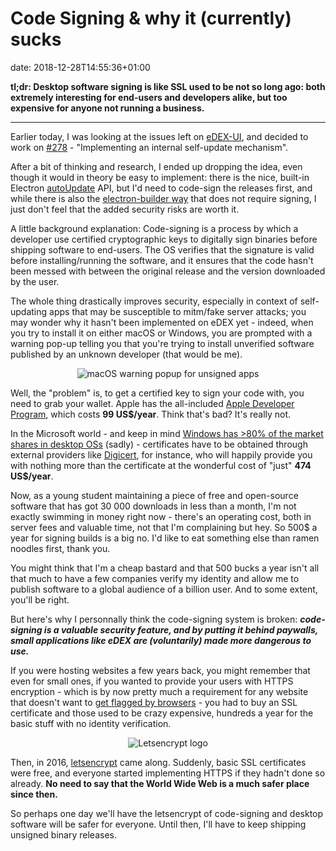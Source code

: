 # Code Signing & why it (currently) sucks
date: 2018-12-28T14:55:36+01:00

**tl;dr: Desktop software signing is like SSL used to be not so long ago: both extremely interesting for end-users and developers alike, but too expensive for anyone not running a business.**

--- 

Earlier today, I was looking at the issues left on [eDEX-UI](https://github.com/GitSquared/edex-ui), and decided to work on [#278](https://github.com/GitSquared/edex-ui/issues/278) - "Implementing an internal self-update mechanism".

After a bit of thinking and research, I ended up dropping the idea, even though it would in theory be easy to implement: there is the nice, built-in Electron [autoUpdate](https://electronjs.org/docs/api/auto-updater) API, but I'd need to code-sign the releases first, and while there is also the [electron-builder way](https://www.electron.build/auto-update) that does not require signing, I just don't feel that the added security risks are worth it.

A little background explanation: Code-signing is a process by which a developer use certified cryptographic keys to digitally sign binaries before shipping software to end-users. The OS verifies that the signature is valid before installing/running the software, and it ensures that the code hasn't been messed with between the original release and the version downloaded by the user.

The whole thing drastically improves security, especially in context of self-updating apps that may be susceptible to mitm/fake server attacks; you may wonder why it hasn't been implemented on eDEX yet - indeed, when you try to install it on either macOS or Windows, you are prompted with a warning pop-up telling you that you're trying to install unverified software published by an unknown developer (that would be me).

<p align="center">
	<img alt="macOS warning popup for unsigned apps" src="{{ URL }}/res/macOS-popup.png"/>
</p>

Well, the "problem" is, to get a certified key to sign your code with, you need to grab your wallet. Apple has the all-included [Apple Developer Program](https://developer.apple.com/programs), which costs **99 US$/year**. Think that's bad? It's really not.

In the Microsoft world - and keep in mind [Windows has >80% of the market shares in desktop OSs](https://en.wikipedia.org/wiki/Usage_share_of_operating_systems#Desktop_and_laptop_computers) (sadly) - certificates have to be obtained through external providers like [Digicert](https://www.digicert.com/code-signing/microsoft-authenticode.htm), for instance, who will happily provide you with nothing more than the certificate at the wonderful cost of "just" **474 US$/year**.

Now, as a young student maintaining a piece of free and open-source software that has got 30 000 downloads in less than a month, I'm not exactly swimming in money right now - there's an operating cost, both in server fees and valuable time, not that I'm complaining but hey. So 500$ a year for signing builds is a big no. I'd like to eat something else than ramen noodles first, thank you.

You might think that I'm a cheap bastard and that 500 bucks a year isn't all that much to have a few companies verify my identity and allow me to publish software to a global audience of a billion user. And to some extent, you'll be right.

But here's why I personnally think the code-signing system is broken: ***code-signing is a valuable security feature, and by putting it behind paywalls, small applications like eDEX are (voluntarily) made more dangerous to use.***

If you were hosting websites a few years back, you might remember that even for small ones, if you wanted to provide your users with HTTPS encryption - which is by now pretty much a requirement for any website that doesn't want to [get flagged by browsers](https://www.theregister.co.uk/2018/02/08/google_chrome_http_shame/) - you had to buy an SSL certificate and those used to be crazy expensive,  hundreds a year for the basic stuff with no identity verification.

<p align="center">
	<img alt="Letsencrypt logo" src="{{ URL }}/res/Letsencrypt.png"/>
</p>

Then, in 2016, [letsencrypt](https://letsencrypt.org) came along. Suddenly, basic SSL certificates were free, and everyone started implementing HTTPS if they hadn't done so already. **No need to say that the World Wide Web is a much safer place since then.**

So perhaps one day we'll have the letsencrypt of code-signing and desktop software will be safer for everyone. Until then, I'll have to keep shipping unsigned binary releases.
